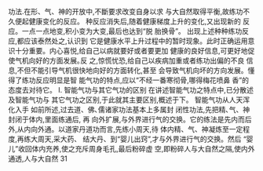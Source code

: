 功法.在形、气、神的开放中,不斷要求改变自身以求
与大自然取得平衡,故练功不久便起健康变化的反应。
种反应消失后,随着健康梯度上升的变化,又出现新的
反应。一点一点地变,积小变为大变,最后也达到“脱
胎换骨”。
出现上述种种练功反应,都应该泰然处之,认识到
它是健康水平上升过程中的暂时现象。此时正确运用意
识十分重要。内心喜悦,给自己以病就要好或者要更加
健康的良好信息,可更好地促使气机向好的方面发展｡反
之,惊慌忧恐,给自己以疾病加重或者练功出偏的不良
信息,不但不能引导气机很快地向好的方面转化,甚至
会导致气机向坏的方向发展。懂得了练功反应明显是智
能气功的特点,应以“不经一番寒彻骨,哪得梅花喷鼻
香”的态度去对待它。
I. 智能气功与其它气功的区别
在讲述智能气功之特点中,已分散述及智能气功与
其它气功之区别,于此就其主要区别,概述于下。
智能气功从人天浑化入手
如前所述,过去道、佛､儒诸家功法基本上多属封
闭性功法,先把精､气、神封闭于体内,里面练通后, 再
向外扩展,与外界进行气的交换。它的练法是先内而后
外,从内向外通。以道家丹道功而言,先练小周天,待
体内精、气、神凝炼至一定程度,再练大周天,采大药、
结大丹、到“婴儿出窍”,才与外界进行气的交换。然后
“婴儿”收回体内充养,使之充斥周身毛孔,最后粉碎虚
空,即粉碎人与大自然之隔,使内外通透,人与大自然
31
